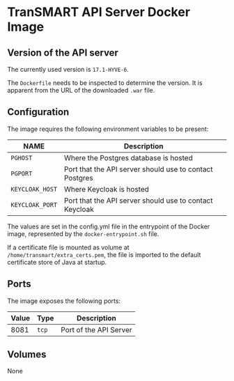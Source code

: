 # TranSMART API Server Docker Image

## Version of the API server
The currently used version is `17.1-HYVE-6`.

The `Dockerfile` needs to be inspected to determine the version. It
is apparent from the URL of the downloaded `.war` file.

## Configuration

The image requires the following environment variables to be present:

NAME            | Description
----------------|--------------------------------------------------------
`PGHOST`        | Where the Postgres database is hosted
`PGPORT`        | Port that the API server should use to contact Postgres
`KEYCLOAK_HOST` | Where Keycloak is hosted
`KEYCLOAK_PORT` | Port that the API server should use to contact Keycloak

The values are set in the config.yml file in the entrypoint of the Docker image,
represented by the `docker-entrypoint.sh` file.

If a certificate file is mounted as volume at `/home/transmart/extra_certs.pem`,
the file is imported to the default certificate store of Java at startup. 

## Ports

The image exposes the following ports:

Value    | Type  | Description
---------|-------|-----------------
8081     | `tcp` | Port of the API Server  


## Volumes
None
